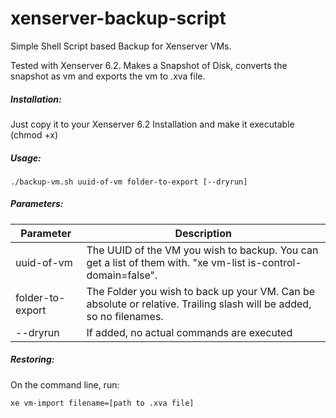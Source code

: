 xenserver-backup-script
=======================

Simple Shell Script based Backup for Xenserver VMs.

Tested with Xenserver 6.2.
Makes a Snapshot of Disk, converts the snapshot as vm and exports the vm to .xva file.

##### Installation:

Just copy it to your Xenserver 6.2 Installation and make it executable (chmod +x)

##### Usage:

`./backup-vm.sh uuid-of-vm folder-to-export [--dryrun]`

##### Parameters:

Parameter | Description
--- | --- 
uuid-of-vm |The UUID of the VM you wish to backup. You can get a list of them with. "xe vm-list is-control-domain=false".
folder-to-export | The Folder you wish to back up your VM. Can be absolute or relative. Trailing slash will be added, so no filenames.
--dryrun | If added, no actual commands are executed

##### Restoring:

On the command line, run:

`xe vm-import filename=[path to .xva file]`

